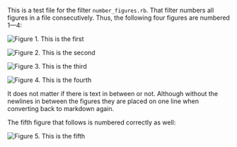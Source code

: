 This is a test file for the filter `number_figures.rb`. That filter
numbers all figures in a file consecutively. Thus, the following four
figures are numbered 1—4:

![Figure 1. This is the first](image.png)

![Figure 2. This is the second](image.png)

![Figure 3. This is the third](image.png)

![Figure 4. This is the fourth](image.png)

It does not matter if there is text in between or not. Although without
the newlines in between the figures they are placed on one line when
converting back to markdown again.

The fifth figure that follows is numbered correctly as well:

![Figure 5. This is the fifth](image.png)
